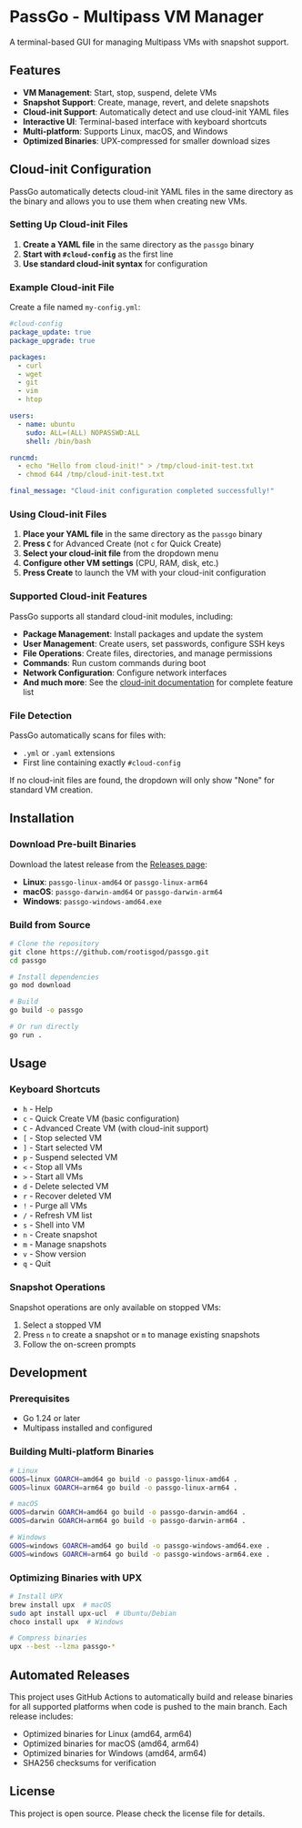 # PassGo - Multipass VM Manager

A terminal-based GUI for managing Multipass VMs with snapshot support.

## Features

- **VM Management**: Start, stop, suspend, delete VMs
- **Snapshot Support**: Create, manage, revert, and delete snapshots
- **Cloud-init Support**: Automatically detect and use cloud-init YAML files
- **Interactive UI**: Terminal-based interface with keyboard shortcuts
- **Multi-platform**: Supports Linux, macOS, and Windows
- **Optimized Binaries**: UPX-compressed for smaller download sizes

## Cloud-init Configuration

PassGo automatically detects cloud-init YAML files in the same directory as the binary and allows you to use them when creating new VMs.

### Setting Up Cloud-init Files

1. **Create a YAML file** in the same directory as the `passgo` binary
2. **Start with `#cloud-config`** as the first line
3. **Use standard cloud-init syntax** for configuration

### Example Cloud-init File

Create a file named `my-config.yml`:

```yaml
#cloud-config
package_update: true
package_upgrade: true

packages:
  - curl
  - wget
  - git
  - vim
  - htop

users:
  - name: ubuntu
    sudo: ALL=(ALL) NOPASSWD:ALL
    shell: /bin/bash

runcmd:
  - echo "Hello from cloud-init!" > /tmp/cloud-init-test.txt
  - chmod 644 /tmp/cloud-init-test.txt

final_message: "Cloud-init configuration completed successfully!"
```

### Using Cloud-init Files

1. **Place your YAML file** in the same directory as the `passgo` binary
2. **Press `C`** for Advanced Create (not `c` for Quick Create)
3. **Select your cloud-init file** from the dropdown menu
4. **Configure other VM settings** (CPU, RAM, disk, etc.)
5. **Press Create** to launch the VM with your cloud-init configuration

### Supported Cloud-init Features

PassGo supports all standard cloud-init modules, including:

- **Package Management**: Install packages and update the system
- **User Management**: Create users, set passwords, configure SSH keys
- **File Operations**: Create files, directories, and manage permissions
- **Commands**: Run custom commands during boot
- **Network Configuration**: Configure network interfaces
- **And much more**: See the [cloud-init documentation](https://cloudinit.readthedocs.io/) for complete feature list

### File Detection

PassGo automatically scans for files with:
- `.yml` or `.yaml` extensions
- First line containing exactly `#cloud-config`

If no cloud-init files are found, the dropdown will only show "None" for standard VM creation.

## Installation

### Download Pre-built Binaries

Download the latest release from the [Releases page](https://github.com/rootisgod/passgo/releases):

- **Linux**: `passgo-linux-amd64` or `passgo-linux-arm64`
- **macOS**: `passgo-darwin-amd64` or `passgo-darwin-arm64`
- **Windows**: `passgo-windows-amd64.exe`

### Build from Source

```bash
# Clone the repository
git clone https://github.com/rootisgod/passgo.git
cd passgo

# Install dependencies
go mod download

# Build
go build -o passgo

# Or run directly
go run .
```

## Usage

### Keyboard Shortcuts

- `h` - Help
- `c` - Quick Create VM (basic configuration)
- `C` - Advanced Create VM (with cloud-init support)
- `[` - Stop selected VM
- `]` - Start selected VM
- `p` - Suspend selected VM
- `<` - Stop all VMs
- `>` - Start all VMs
- `d` - Delete selected VM
- `r` - Recover deleted VM
- `!` - Purge all VMs
- `/` - Refresh VM list
- `s` - Shell into VM
- `n` - Create snapshot
- `m` - Manage snapshots
- `v` - Show version
- `q` - Quit

### Snapshot Operations

Snapshot operations are only available on stopped VMs:

1. Select a stopped VM
2. Press `n` to create a snapshot or `m` to manage existing snapshots
3. Follow the on-screen prompts

## Development

### Prerequisites

- Go 1.24 or later
- Multipass installed and configured

### Building Multi-platform Binaries

```bash
# Linux
GOOS=linux GOARCH=amd64 go build -o passgo-linux-amd64 .
GOOS=linux GOARCH=arm64 go build -o passgo-linux-arm64 .

# macOS
GOOS=darwin GOARCH=amd64 go build -o passgo-darwin-amd64 .
GOOS=darwin GOARCH=arm64 go build -o passgo-darwin-arm64 .

# Windows
GOOS=windows GOARCH=amd64 go build -o passgo-windows-amd64.exe .
GOOS=windows GOARCH=arm64 go build -o passgo-windows-arm64.exe .
```

### Optimizing Binaries with UPX

```bash
# Install UPX
brew install upx  # macOS
sudo apt install upx-ucl  # Ubuntu/Debian
choco install upx  # Windows

# Compress binaries
upx --best --lzma passgo-*
```

## Automated Releases

This project uses GitHub Actions to automatically build and release binaries for all supported platforms when code is pushed to the main branch. Each release includes:

- Optimized binaries for Linux (amd64, arm64)
- Optimized binaries for macOS (amd64, arm64)
- Optimized binaries for Windows (amd64, arm64)
- SHA256 checksums for verification

## License

This project is open source. Please check the license file for details.
